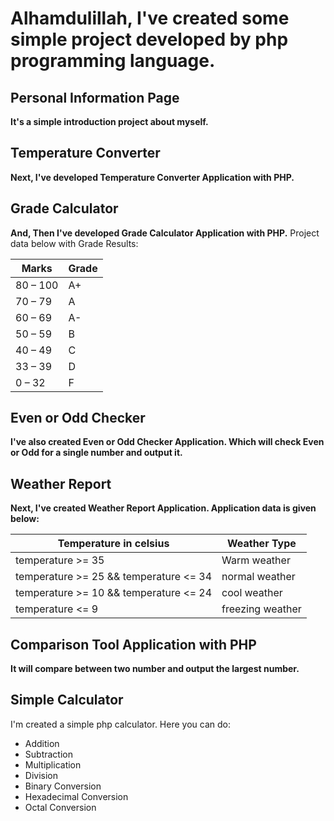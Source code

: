 # Alhamdulillah, I've created some simple project developed by php programming language.

## Personal Information Page
**It's a simple introduction project about myself.**

## Temperature Converter
**Next, I've developed Temperature Converter Application with PHP.**

## Grade Calculator
**And, Then I've developed Grade Calculator Application with PHP.**
Project data below with Grade Results:


|   Marks  |	Grade   |
|----------|----------|
| 80 – 100 | 	  A+    |
| 70 – 79  | 	  A     |
| 60 – 69  | 	  A-    |
| 50 – 59  | 	  B     |
| 40 – 49  | 	  C     |
| 33 – 39  | 	  D     |
| 0 – 32   |	  F     |


##  Even or Odd Checker
**I've also created  Even or Odd Checker Application. Which will check  Even or Odd for a single number and output it.**

## Weather Report
**Next, I've created Weather Report Application. Application data is given below:**

|   Temperature in celsius                     |	Weather Type        |
|----------------------------------------------|----------------------|
| temperature >= 35                            | 	  Warm weather      |
| temperature >= 25 && temperature <= 34       | 	  normal weather    |
| temperature >= 10 && temperature <= 24       | 	  cool weather      |
| temperature <= 9                             | 	  freezing weather  |


## Comparison Tool Application with PHP
**It will compare between two number and output the largest number.**

## Simple Calculator
I'm created a simple php calculator.
Here you can do:
  - Addition
  - Subtraction
  - Multiplication
  - Division
  - Binary Conversion
  - Hexadecimal Conversion
  - Octal Conversion


